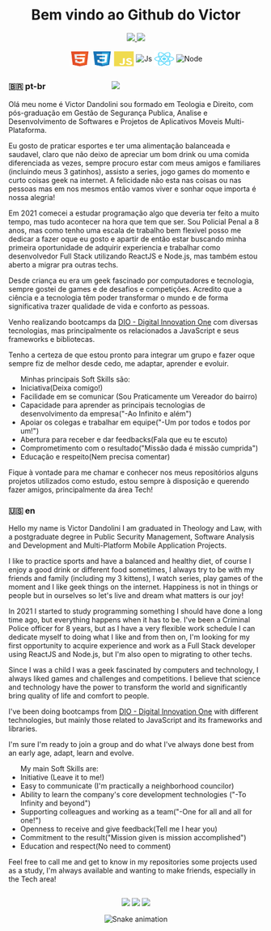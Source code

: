 <h1 align="center">Bem vindo ao Github do Victor</h1>
<div align="center">
  <a href="https://github.com/victordandolini">
    <img height="180em" src="https://github-readme-stats.vercel.app/api?username=victordandolini&show_icons=true&theme=merko&include_all_commits=true&count_private=true"/>
  <img height="180em" src="https://github-readme-stats.vercel.app/api/top-langs/?username=victordandolini&layout=compact&langs_count=7&theme=merko"/></a>
</div>
<div align="center" style="display: inline_block"><br>
  <img align="center" alt="HTML" height="30" width="40" src="https://raw.githubusercontent.com/devicons/devicon/master/icons/html5/html5-original.svg">
  <img align="center" alt="CSS" height="30" width="40" src="https://raw.githubusercontent.com/devicons/devicon/master/icons/css3/css3-original.svg">
  <img align="center" alt="Js" height="30" width="40" src="https://raw.githubusercontent.com/devicons/devicon/master/icons/javascript/javascript-plain.svg">
  <img align="center" alt="Js" height="30" width="40" src="https://cdn.jsdelivr.net/gh/devicons/devicon/icons/bootstrap/bootstrap-plain.svg">
  <img align="center" alt="React" height="30" width="40" src="https://raw.githubusercontent.com/devicons/devicon/master/icons/react/react-original.svg">
  <img align="center" alt="Node" height="30" width="30" src="https://user-images.githubusercontent.com/4727/38117885-69734bbc-336c-11e8-8653-86b0fa071896.png">
<!--   <img align="center" alt="Python" height="30" width="40" src="https://raw.githubusercontent.com/devicons/devicon/master/icons/python/python-original.svg"> -->
</div>
  
##

<img align="right" width="300em" src="https://c.tenor.com/y2JXkY1pXkwAAAAC/cat-computer.gif"/>

<h3>🇧🇷 pt-br</h3>

Olá meu nome é Victor Dandolini sou formado em Teologia e Direito, com pós-graduação em Gestão de Segurança Publica, Analise e Desenvolvimento de Softwares e Projetos de Aplicativos Moveis Multi-Plataforma.

Eu gosto de praticar esportes e ter uma alimentação balanceada e saudavel, claro que não deixo de apreciar um bom drink ou uma comida diferenciada as vezes, sempre procuro estar com meus amigos e familiares (incluindo meus 3 gatinhos), assisto a series, jogo games do momento e curto coisas geek na internet. A felicidade não esta nas coisas ou nas pessoas mas em nos mesmos então vamos viver e sonhar oque importa é nossa alegria!

Em 2021 comecei a estudar programação algo que deveria ter feito a muito tempo, mas tudo acontecer na hora que tem que ser. Sou Policial Penal a 8 anos, mas como tenho uma escala de trabalho bem flexivel posso me dedicar a fazer oque eu gosto e apartir de então estar buscando minha primeira oportunidade de adquirir experiencia e trabalhar como desenvolvedor Full Stack utilizando ReactJS e Node.js, mas também estou aberto a migrar pra outras techs.

Desde criança eu era um geek fascinado por computadores e tecnologia, sempre gostei de games e de desafios e competições. Acredito que a ciência e a tecnologia têm poder transformar o mundo e de forma significativa trazer qualidade de vida e conforto as pessoas.

Venho realizando bootcamps da <a href="https://www.dio.me/"> DIO - Digital Innovation One</a> com diversas tecnologias, mas principalmente os relacionados a JavaScript e seus frameworks e bibliotecas.

Tenho a certeza de que estou pronto para integrar um grupo e fazer oque sempre fiz de melhor desde cedo, me adaptar, aprender e evoluir.

<ul>Minhas principais Soft Skills são:
  <li>Iniciativa(Deixa comigo!)</li>
  <li>Facilidade em se comunicar (Sou Praticamente um Vereador do bairro)</li>
  <li>Capacidade para aprender as principais tecnologias de desenvolvimento da empresa("-Ao Infinito e além")</li>
  <li>Apoiar os colegas e trabalhar em equipe("-Um por todos e todos por um!")</li>
  <li>Abertura para receber e dar feedbacks(Fala que eu te escuto)</li>
  <li>Comprometimento com o resultado("Missão dada é missão cumprida")</li>
  <li>Educação e respeito(Nem precisa comentar)</li>
 </ul>

Fique à vontade para me chamar e conhecer nos meus repositórios alguns projetos utilizados como estudo, estou sempre à disposição e querendo fazer amigos, principalmente da área Tech!

<h3>🇺🇸 en</h3>

Hello my name is Victor Dandolini I am graduated in Theology and Law, with a postgraduate degree in Public Security Management, Software Analysis and Development and Multi-Platform Mobile Application Projects.

I like to practice sports and have a balanced and healthy diet, of course I enjoy a good drink or different food sometimes, I always try to be with my friends and family (including my 3 kittens), I watch series, play games of the moment and I like geek things on the internet. Happiness is not in things or people but in ourselves so let's live and dream what matters is our joy!

In 2021 I started to study programming something I should have done a long time ago, but everything happens when it has to be. I've been a Criminal Police officer for 8 years, but as I have a very flexible work schedule I can dedicate myself to doing what I like and from then on, I'm looking for my first opportunity to acquire experience and work as a Full Stack developer using ReactJS and Node.js, but I'm also open to migrating to other techs.

Since I was a child I was a geek fascinated by computers and technology, I always liked games and challenges and competitions. I believe that science and technology have the power to transform the world and significantly bring quality of life and comfort to people.

I've been doing bootcamps from <a href="https://www.dio.me/"> DIO - Digital Innovation One</a> with different technologies, but mainly those related to JavaScript and its frameworks and libraries.

I'm sure I'm ready to join a group and do what I've always done best from an early age, adapt, learn and evolve.

<ul>My main Soft Skills are:
  <li>Initiative (Leave it to me!)</li>
  <li>Easy to communicate (I'm practically a neighborhood councilor)</li>
  <li>Ability to learn the company's core development technologies ("-To Infinity and beyond")</li>
  <li>Supporting colleagues and working as a team("-One for all and all for one!")</li>
  <li>Openness to receive and give feedback(Tell me I hear you)</li>
  <li>Commitment to the result("Mission given is mission accomplished")</li>
  <li>Education and respect(No need to comment)</li>
 </ul>

Feel free to call me and get to know in my repositories some projects used as a study, I'm always available and wanting to make friends, especially in the Tech area!
##

<div align="center"> 
  <a href="https://instagram.com/victordandolini" target="_blank"><img src="https://img.shields.io/badge/-Instagram-%23E4405F?style=for-the-badge&logo=instagram&logoColor=white" target="_blank"></a>
<!--  	<a href="" target="_blank"><img src="https://img.shields.io/badge/Discord-7289DA?style=for-the-badge&logo=discord&logoColor=white" target="_blank"></a>  -->
  <a href = "mailto:victordandolini@hotmail.com"><img src="https://img.shields.io/badge/-Gmail-%23333?style=for-the-badge&logo=gmail&logoColor=white" target="_blank"></a>
  <a href="https://br.linkedin.com/in/victordandolini" target="_blank"><img src="https://img.shields.io/badge/-LinkedIn-%230077B5?style=for-the-badge&logo=linkedin&logoColor=white" target="_blank"></a> 
 
  ![Snake animation](https://github.com/victordandolini/victordandolini/blob/output/github-contribution-grid-snake.svg)
 
</div>
